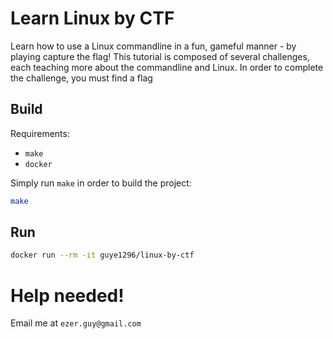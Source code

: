 # Learn Linux by CTF

Learn how to use a Linux commandline in a fun, gameful manner - by playing capture the flag!
This tutorial is composed of several challenges, each teaching more about the commandline and Linux.
In order to complete the challenge, you must find a flag

## Build
Requirements:
* `make`
* `docker`

Simply run `make` in order to build the project:
```bash
make
```

## Run
```bash
docker run --rm -it guye1296/linux-by-ctf
```

# Help needed!
Email me at `ezer.guy@gmail.com`

